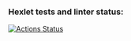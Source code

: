 ### Hexlet tests and linter status:
[![Actions Status](https://github.com/HazretAger/frontend-project-lvl1/workflows/hexlet-check/badge.svg)](https://github.com/HazretAger/frontend-project-lvl1/actions)
